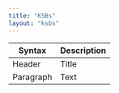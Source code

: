 ```yaml
---
title: "KSBs"
layout: "ksbs"
---
```


| Syntax      | Description |
| ----------- | ----------- |
| Header      | Title       |
| Paragraph   | Text        |
